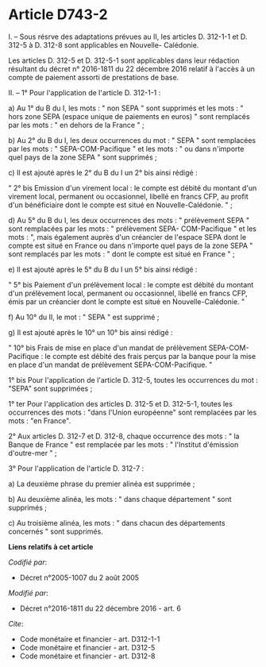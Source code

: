 # Article D743-2

I. – Sous résrve des adaptations prévues au II, les articles D. 312-1-1 et D. 312-5 à D. 312-8 sont applicables en Nouvelle-
Calédonie.

Les articles D. 312-5 et D. 312-5-1 sont applicables dans leur rédaction résultant du décret n° 2016-1811 du 22 décembre 2016
relatif à l'accès à un compte de paiement assorti de prestations de base.

II. – 1° Pour l'application de l'article D. 312-1-1 :

a) Au 1° du B du I, les mots : " non SEPA " sont supprimés et les mots : " hors zone SEPA (espace unique de paiements en
euros) " sont remplacés par les mots : " en dehors de la France " ;

b) Au 2° du B du I, les deux occurrences du mot : " SEPA " sont remplacées par les mots : " SEPA-COM-Pacifique " et les
mots : " ou dans n'importe quel pays de la zone SEPA " sont supprimés ;

c) Il est ajouté après le 2° du B du I un 2° bis ainsi rédigé :

" 2° bis Emission d'un virement local : le compte est débité du montant d'un virement local, permanent ou occasionnel,
libellé en francs CFP, au profit d'un bénéficiaire dont le compte est situé en Nouvelle-Calédonie. " ;

d) Au 5° du B du I, les deux occurrences des mots : " prélèvement SEPA " sont remplacées par les mots : " prélèvement SEPA-
COM-Pacifique " et les mots : ", mais également auprès d'un créancier de l'espace SEPA dont le compte est situé en France ou
dans n'importe quel pays de la zone SEPA " sont remplacés par les mots : " dont le compte est situé en France " ;

e) Il est ajouté après le 5° du B du I un 5° bis ainsi rédigé :

" 5° bis Paiement d'un prélèvement local : le compte est débité du montant d'un prélèvement local, permanent ou occasionnel,
libellé en francs CFP, émis par un créancier dont le compte est situé en Nouvelle-Calédonie. "

f) Au 10° du II, le mot : " SEPA " est supprimé ;

g) Il est ajouté après le 10° un 10° bis ainsi rédigé :

" 10° bis Frais de mise en place d'un mandat de prélèvement SEPA-COM-Pacifique : le compte est débité des frais perçus par la
banque pour la mise en place d'un mandat de prélèvement SEPA-COM-Pacifique. "

1° bis Pour l'application de l'article D. 312-5, toutes les occurrences du mot : "SEPA" sont supprimées ;

1° ter Pour l'application des articles D. 312-5 et D. 312-5-1, toutes les occurrences des mots : "dans l'Union européenne"
sont remplacées par les mots : "en France".

2° Aux articles D. 312-7 et D. 312-8, chaque occurrence des mots : " la Banque de France " est remplacée par les mots : "
l'Institut d'émission d'outre-mer " ;

3° Pour l'application de l'article D. 312-7 :

a) La deuxième phrase du premier alinéa est supprimée ;

b) Au deuxième alinéa, les mots : " dans chaque département " sont supprimés ;

c) Au troisième alinéa, les mots : " dans chacun des départements concernés " sont supprimés.

**Liens relatifs à cet article**

_Codifié par_:

  - Décret n°2005-1007 du 2 août 2005

_Modifié par_:

  - Décret n°2016-1811 du 22 décembre 2016 - art. 6

_Cite_:

  - Code monétaire et financier - art. D312-1-1
  - Code monétaire et financier - art. D312-5
  - Code monétaire et financier - art. D312-8

